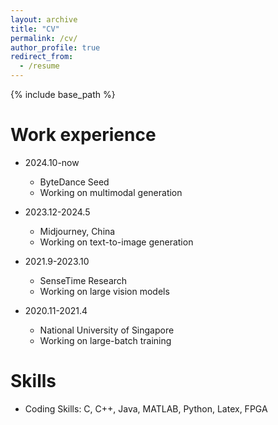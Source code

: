 ```yaml
---
layout: archive
title: "CV"
permalink: /cv/
author_profile: true
redirect_from:
  - /resume
---
```


{% include base_path %}


Work experience
======
* 2024.10-now
  * ByteDance Seed
  * Working on multimodal generation

* 2023.12-2024.5
  * Midjourney, China
  * Working on text-to-image generation

* 2021.9-2023.10
  * SenseTime Research
  * Working on large vision models
 
* 2020.11-2021.4
  * National University of Singapore
  * Working on large-batch training
 
Skills
======
* Coding Skills:  C, C++, Java, MATLAB, Python, Latex, FPGA



